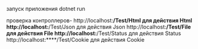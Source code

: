 запуск приложения dotnet run

проверка контроллеров-
http://localhost:****/Test/Html для действия Html
http://localhost:****/Test/Json для действия Json
http://localhost:****/Test/File для действия File
http://localhost:****/Test/Status для действия Status
http://localhost:****/Test/Cookie для действия Cookie
